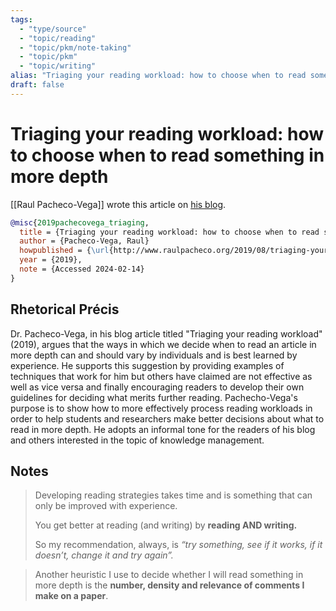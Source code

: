 ```yaml
---
tags:
  - "type/source"
  - "topic/reading"
  - "topic/pkm/note-taking"
  - "topic/pkm"
  - "topic/writing"
alias: "Triaging your reading workload: how to choose when to read something in more depth"
draft: false
---
```

# Triaging your reading workload: how to choose when to read something in more depth

[[Raul Pacheco-Vega]] wrote this article on [his blog](http://www.raulpacheco.org/2019/08/triaging-your-reading-workload-how-to-choose-when-to-read-something-in-more-depth/).

```bibtex
@misc{2019pachecovega_triaging,
  title = {Triaging your reading workload: how to choose when to read something in more depth},
  author = {Pacheco-Vega, Raul}
  howpublished = {\url{http://www.raulpacheco.org/2019/08/triaging-your-reading-workload-how-to-choose-when-to-read-something-in-more-depth/}},
  year = {2019},
  note = {Accessed 2024-02-14}
}
```

## Rhetorical Précis
Dr. Pacheco-Vega, in his blog article titled "Triaging your reading workload" (2019), argues that the ways in which we decide when to read an article in more depth can and should vary by individuals and is best learned by experience. He supports this suggestion by providing examples of techniques that work for him but others have claimed are not effective as well as vice versa and finally encouraging readers to develop their own guidelines for deciding what merits further reading. Pachecho-Vega's purpose is to show how to more effectively process reading workloads in order to help students and researchers make better decisions about what to read in more depth. He adopts an informal tone for the readers of his blog and others interested in the topic of knowledge management. 

## Notes

> Developing reading strategies takes time and is something that can only be improved with experience.
> 
> You get better at reading (and writing) by **reading AND writing.**
> 
> So my recommendation, always, is _“try something, see if it works, if it doesn’t, change it and try again”._


> Another heuristic I use to decide whether I will read something in more depth is the **number, density and relevance of comments I make on a paper**.
